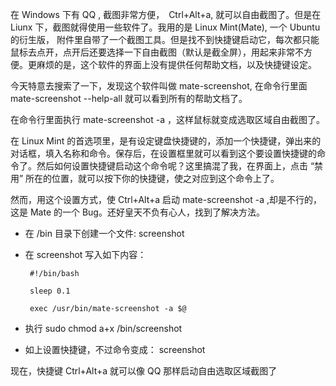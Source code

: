 ﻿
在 Windows 下有 QQ , 截图非常方便，　Ctrl+Alt+a, 就可以自由截图了。但是在 Liunx 下，截图就得使用一些软件了。我用的是 Linux Mint(Mate), 一个 Ubuntu 的衍生版， 附件里自带了一个截图工具。但是找不到快捷键启动它，每次都只能鼠标去点开，点开后还要选择一下自由截图（默认是截全屏），用起来非常不方便。更麻烦的是，这个软件的界面上没有提供任何帮助文档，以及快捷键设定。

今天特意去搜索了一下，发现这个软件叫做 mate-screenshot, 在命令行里面 mate-screenshot --help-all 就可以看到所有的帮助文档了。

在命令行里面执行 mate-screenshot -a ，这样鼠标就变成选取区域自由截图了。

在 Linux Mint 的首选项里，是有设定键盘快捷键的，添加一个快捷键，弹出来的对话框，填入名称和命令。保存后，在设置框里就可以看到这个要设置快捷键的命令了。然后如何设置快捷键启动这个命令呢？这里搞混了我，在界面上，点击 “禁用” 所在的位置，就可以按下你的快捷键，使之对应到这个命令上了。

然而，用这个设置方式，使 Ctrl+Alt+a 启动 mate-screenshot -a ,却是不行的，这是 Mate 的一个 Bug。还好皇天不负有心人，找到了解决方法。

+  在 /bin 目录下创建一个文件: screenshot
+  在 screenshot 写入如下内容：

   

        #!/bin/bash
        
        sleep 0.1
        
        exec /usr/bin/mate-screenshot -a $@
    
+ 执行 sudo chmod a+x /bin/screenshot
+ 如上设置快捷键，不过命令变成： screenshot

现在，快捷键 Ctrl+Alt+a 就可以像 QQ 那样启动自由选取区域截图了




